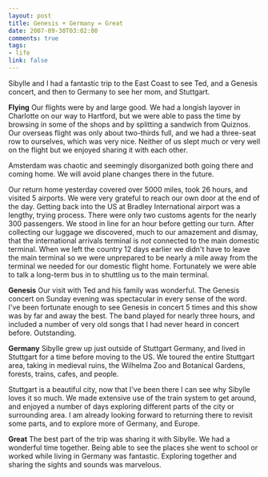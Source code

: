 ```yaml
--- 
layout: post
title: Genesis + Germany = Great
date: 2007-09-30T03:02:00
comments: true
tags:
- life
link: false
---
```

Sibylle and I had a fantastic trip to the East Coast to see Ted, and a Genesis concert, and then to Germany to see her mom, and Stuttgart.

<strong>Flying</strong>
Our flights were by and large good.  We had a longish layover in Charlotte on our way to Hartford, but we were able to pass the time by browsing in some of the shops and by splitting a sandwich from Quiznos.  Our overseas flight was only about two-thirds full, and we had a three-seat row to ourselves, which was very nice.  Neither of us slept much or very well on the flight but we enjoyed sharing it with each other.

Amsterdam was chaotic and seemingly disorganized both going there and coming home.  We will avoid plane changes there in the future.

Our return home yesterday covered over 5000 miles, took 26 hours, and visited 5 airports.  We were very grateful to reach our own door at the end of the day.  Getting back into the US at Bradley International airport was a lengthy, trying process. There were only two customs agents for the nearly 300 passengers.  We stood in line for an hour before getting our turn.  After collecting our luggage we discovered, much to our amazement and dismay, that the international arrivals terminal is _not_ connected to the main domestic terminal.  When we left the country 12 days earlier we didn't have to leave the main terminal so we were unprepared to be nearly a mile away from the terminal we needed for our domestic flight home.  Fortunately we were able to talk a long-term bus in to shuttling us to the main terminal.

<strong>Genesis</strong>
Our visit with Ted and his family was wonderful.  The Genesis concert on Sunday evening was spectacular in every sense of the word.  I've been fortunate enough to see Genesis in concert 5 times and this show was by far and away the best.  The band played for nearly three hours, and included a number of very old songs that I had never heard in concert before.  Outstanding.

<strong>Germany</strong>
Sibylle grew up just outside of Stuttgart Germany, and lived in Stuttgart for a time before moving to the US.  We toured the entire Stuttgart area, taking in medieval ruins, the Wilhelma Zoo and Botanical Gardens, forests, trains, cafes, and people.

Stuttgart is a beautiful city, now that I've been there I can see why Sibylle loves it so much.  We made extensive use of the train system to get around, and enjoyed a number of days exploring different parts of the city or surrounding area.  I am already looking forward to returning there to revisit some parts, and to explore more of Germany, and Europe.

<strong>Great</strong>
The best part of the trip was sharing it with Sibylle.  We had a wonderful time together.  Being able to see the places she went to school or worked while living in Germany was fantastic.  Exploring together and sharing the sights and sounds was marvelous.
